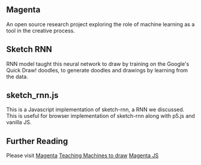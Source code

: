 ## Magenta

An open source research project exploring the role of machine learning as a tool in the creative process.

## Sketch RNN

RNN model taught this neural network to draw by training on the Google's Quick Draw! doodles, to generate doodles and drawings by learning from the data.

## sketch_rnn.js

This is a Javascript implementation of sketch-rnn, a RNN we discussed. This is useful for browser implementation of sketch-rnn along with p5.js and vanilla JS.

## Further Reading

Please visit 
[Magenta](https://magenta.tensorflow.org/)
[Teaching Machines to draw](https://ai.googleblog.com/2017/04/teaching-machines-to-draw.html)
[Magenta JS](https://magenta.tensorflow.org/get-started/#magenta-js)
